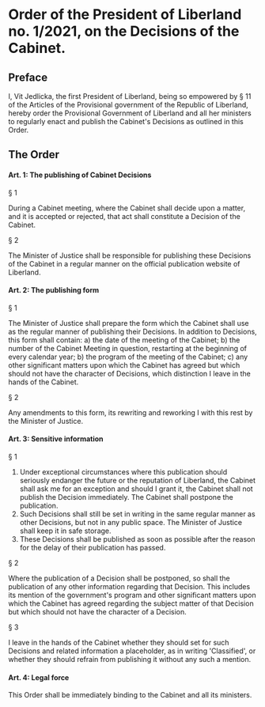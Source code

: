 # Order of the President of Liberland no. 1/2021, on the Decisions of the Cabinet.

## Preface
I, Vit Jedlicka, the first President of Liberland, being so empowered by § 11 of the Articles of the Provisional government of the Republic of Liberland,
hereby order the Provisional Government of Liberland and all her ministers to regularly enact and publish the Cabinet's Decisions as outlined in this Order.

## The Order

#### Art. 1: The publishing of Cabinet Decisions

§ 1

During a Cabinet meeting, where the Cabinet shall decide upon a matter, and it is accepted or rejected, that act shall constitute a Decision of the Cabinet.

§ 2
 
The Minister of Justice shall be responsible for publishing these Decisions of the Cabinet in a regular manner on the official publication website of Liberland.

#### Art. 2: The publishing form

§ 1

The Minister of Justice shall prepare the form which the Cabinet shall use as the regular manner of publishing their Decisions. In addition to Decisions, this form shall contain:
a) the date of the meeting of the Cabinet;
b) the number of the Cabinet Meeting in question, restarting at the beginning of every calendar year;
b) the program of the meeting of the Cabinet;
c) any other significant matters upon which the Cabinet has agreed but which should not have the character of Decisions, which distinction I leave in the hands of the Cabinet.

§ 2

Any amendments to this form, its rewriting and reworking I with this rest by the Minister of Justice.

#### Art. 3: Sensitive information
 
§ 1

1) Under exceptional circumstances where this publication should seriously endanger the future or the reputation of Liberland, the Cabinet shall ask me for an exception and should I grant it, the Cabinet shall not publish the Decision immediately. The Cabinet shall postpone the publication.
2) Such Decisions shall still be set in writing in the same regular manner as other Decisions, but not in any public space. The Minister of Justice shall keep it in safe storage.
3) These Decisions shall be published as soon as possible after the reason for the delay of their publication has passed.

§ 2

Where the publication of a Decision shall be postponed, so shall the publication of any other information regarding that Decision. This includes its mention of the government's program and other significant matters upon which the Cabinet has agreed regarding the subject matter of that Decision but which should not have the character of a Decision.

§ 3

I leave in the hands of the Cabinet whether they should set for such Decisions and related information a placeholder, as in writing 'Classified', or whether they should refrain from publishing it without any such a mention.

#### Art. 4: Legal force

This Order shall be immediately binding to the Cabinet and all its ministers.
